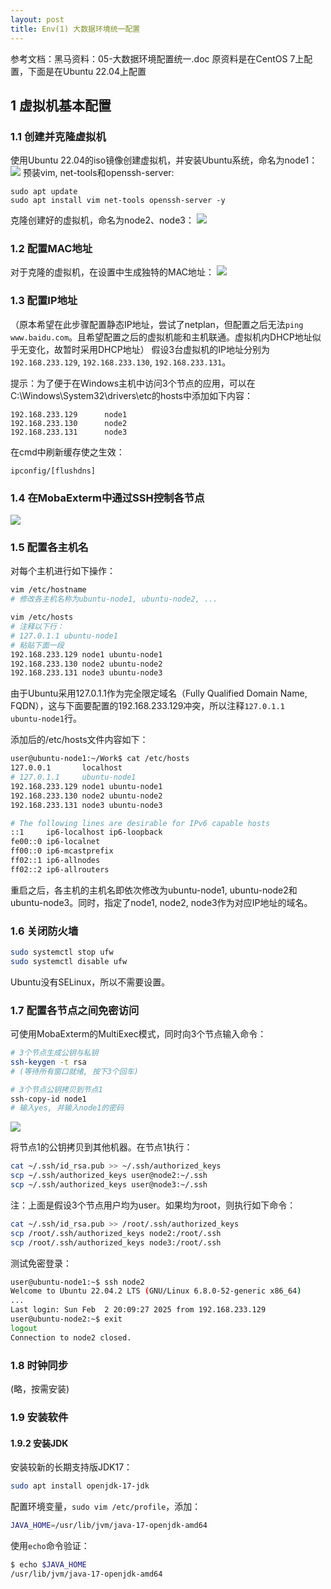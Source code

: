 ```yaml
---
layout: post
title: Env(1) 大数据环境统一配置
---
```


参考文档：黑马资料：05-大数据环境配置统一.doc
原资料是在CentOS 7上配置，下面是在Ubuntu 22.04上配置

## 1 虚拟机基本配置

### 1.1 创建并克隆虚拟机

使用Ubuntu 22.04的iso镜像创建虚拟机，并安装Ubuntu系统，命名为node1：
![](/images/Env1_1.png)
预装vim, net-tools和openssh-server:
```
sudo apt update
sudo apt install vim net-tools openssh-server -y
```
克隆创建好的虚拟机，命名为node2、node3：
![](/images/Env1_2.png)

### 1.2 配置MAC地址

对于克隆的虚拟机，在设置中生成独特的MAC地址：
![](/images/Env1_3.png)

### 1.3 配置IP地址

（原本希望在此步骤配置静态IP地址，尝试了netplan，但配置之后无法`ping www.baidu.com`。且希望配置之后的虚拟机能和主机联通。虚拟机内DHCP地址似乎无变化，故暂时采用DHCP地址）
假设3台虚拟机的IP地址分别为`192.168.233.129`, `192.168.233.130`, `192.168.233.131`。

提示：为了便于在Windows主机中访问3个节点的应用，可以在C:\Windows\System32\drivers\etc的hosts中添加如下内容：
```
192.168.233.129      node1
192.168.233.130      node2
192.168.233.131      node3
```
在cmd中刷新缓存使之生效：
```
ipconfig/[flushdns]
```
### 1.4 在MobaExterm中通过SSH控制各节点

![](/images/Env1_4.png)

### 1.5 配置各主机名

对每个主机进行如下操作：
```sh
vim /etc/hostname
# 修改各主机名称为ubuntu-node1, ubuntu-node2, ...

vim /etc/hosts
# 注释以下行：
# 127.0.1.1 ubuntu-node1
# 粘贴下面一段
192.168.233.129 node1 ubuntu-node1
192.168.233.130 node2 ubuntu-node2
192.168.233.131 node3 ubuntu-node3
```
由于Ubuntu采用127.0.1.1作为完全限定域名（Fully Qualified Domain Name, FQDN），这与下面要配置的192.168.233.129冲突，所以注释`127.0.1.1   ubuntu-node1`行。

添加后的/etc/hosts文件内容如下：
```sh
user@ubuntu-node1:~/Work$ cat /etc/hosts
127.0.0.1       localhost
# 127.0.1.1     ubuntu-node1
192.168.233.129 node1 ubuntu-node1
192.168.233.130 node2 ubuntu-node2
192.168.233.131 node3 ubuntu-node3

# The following lines are desirable for IPv6 capable hosts
::1     ip6-localhost ip6-loopback
fe00::0 ip6-localnet
ff00::0 ip6-mcastprefix
ff02::1 ip6-allnodes
ff02::2 ip6-allrouters
```

重启之后，各主机的主机名即依次修改为ubuntu-node1, ubuntu-node2和ubuntu-node3。同时，指定了node1, node2, node3作为对应IP地址的域名。
### 1.6 关闭防火墙
```sh
sudo systemctl stop ufw
sudo systemctl disable ufw
```
Ubuntu没有SELinux，所以不需要设置。

### 1.7 配置各节点之间免密访问

可使用MobaExterm的MultiExec模式，同时向3个节点输入命令：
```sh
# 3个节点生成公钥与私钥
ssh-keygen -t rsa
# (等待所有窗口就绪, 按下3个回车)

# 3个节点公钥拷贝到节点1
ssh-copy-id node1
# 输入yes, 并输入node1的密码
```
![](/images/Env1_5.png)

将节点1的公钥拷贝到其他机器。在节点1执行：
```sh
cat ~/.ssh/id_rsa.pub >> ~/.ssh/authorized_keys
scp ~/.ssh/authorized_keys user@node2:~/.ssh
scp ~/.ssh/authorized_keys user@node3:~/.ssh
```
注：上面是假设3个节点用户均为user。如果均为root，则执行如下命令：
```sh
cat ~/.ssh/id_rsa.pub >> /root/.ssh/authorized_keys
scp /root/.ssh/authorized_keys node2:/root/.ssh
scp /root/.ssh/authorized_keys node3:/root/.ssh
```
测试免密登录：
```sh
user@ubuntu-node1:~$ ssh node2
Welcome to Ubuntu 22.04.2 LTS (GNU/Linux 6.8.0-52-generic x86_64)
...
Last login: Sun Feb  2 20:09:27 2025 from 192.168.233.129
user@ubuntu-node2:~$ exit
logout
Connection to node2 closed.
```
### 1.8 时钟同步
(略，按需安装)

### 1.9 安装软件

#### 1.9.2 安装JDK

安装较新的长期支持版JDK17：
```sh
sudo apt install openjdk-17-jdk
```
配置环境变量，`sudo vim /etc/profile`，添加：
```sh
JAVA_HOME=/usr/lib/jvm/java-17-openjdk-amd64
```
使用`echo`命令验证：
```sh
$ echo $JAVA_HOME
/usr/lib/jvm/java-17-openjdk-amd64
```
